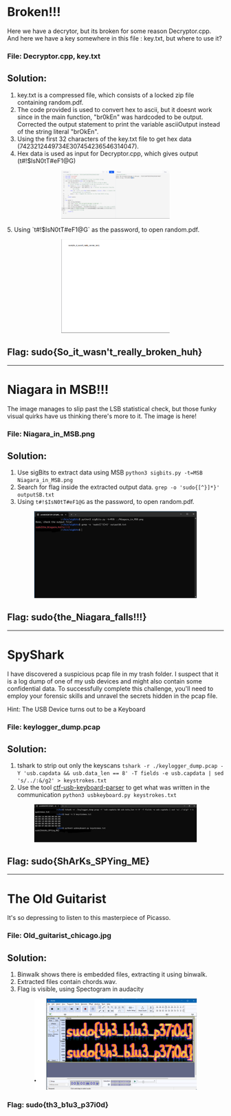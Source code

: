# Broken!!!

Here we have a decrytor, but its broken for some reason Decryptor.cpp. And here we have a key somewhere in this file : key.txt, but where to use it?

### File: Decryptor.cpp, key.txt

## Solution:
 
1. key.txt is a compressed file, which consists of a locked zip file containing random.pdf.
2. The code provided is used to convert hex to ascii, but it doesnt work since in the main function, "br0kEn" was hardcoded to be output. Corrected the output statement to print the variable asciiOutput instead of the string literal "brOkEn".
3. Using the first 32 characters of the key.txt file to get hex data (7423212449734E307454236546314047).
4. Hex data is used as input for Decryptor.cpp, which gives output (t#!$IsN0tT#eF1@G)
<p align="center">
 <img src="./Broken!!!/output.png" alt="random.pdf" width="50%">
</p>
5. Using `t#!$IsN0tT#eF1@G` as the password, to open random.pdf.
<p align="center">
 <img src="./Broken!!!/flag.png" alt="random.pdf" width="50%">
</p>

## Flag: sudo{So_it_wasn't_really_broken_huh}

---

# Niagara in MSB!!!

The image manages to slip past the LSB statistical check, but those funky visual quirks have us thinking there's more to it. The image is here!

### File: Niagara_in_MSB.png

## Solution:
 
1. Use sigBits to extract data using MSB `python3 sigbits.py -t=MSB Niagara_in_MSB.png`
2. Search for flag inside the extracted output data. `grep -o 'sudo{[^}]*}' outputSB.txt`
3. Using `t#!$IsN0tT#eF1@G` as the password, to open random.pdf.
<p align="center">
 <img src="./Niagara in MSB/flag.png" alt="random.pdf" width="75%">
</p>

## Flag: sudo{the_Niagara_falls!!!}

---

# SpyShark

I have discovered a suspicious pcap file in my trash folder. I suspect that it is a log dump of one of my usb devices and might also contain some confidential data. To successfully complete this challenge, you'll need to employ your forensic skills and unravel the secrets hidden in the pcap file.

Hint: The USB Device turns out to be a Keyboard

### File: keylogger_dump.pcap

## Solution:

1. tshark to strip out only the keyscans `tshark -r ./keylogger_dump.pcap -Y 'usb.capdata && usb.data_len == 8' -T fields -e usb.capdata | sed 's/../:&/g2' > keystrokes.txt`
2. Use the tool [ctf-usb-keyboard-parser](https://github.com/carlospolop-forks/ctf-usb-keyboard-parser) to get what was written in the communication `python3 usbkeyboard.py keystrokes.txt`
<p align="center">
 <img src="./SpyShark/terminal.png" alt="terminal.png" width="75%">
</p>

## Flag: sudo{ShArKs_SPYing_ME}

---

# The Old Guitarist

It's so depressing to listen to this masterpiece of Picasso.

### File: Old_guitarist_chicago.jpg

## Solution:

1. Binwalk shows there is embedded files, extracting it using binwalk.
2. Extracted files contain chords.wav.
3. Flag is visible, using Spectogram in audacity
<p align="center">
 <img src="./The Old Guitarist/spectogram.png" alt="spectogram.png" width="75%">
</p>

### Flag: sudo{th3_b1u3_p37i0d}
